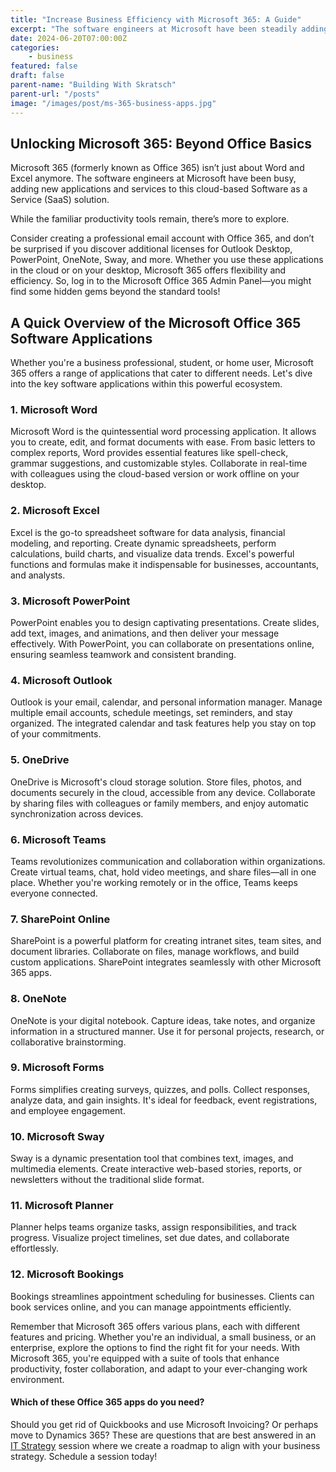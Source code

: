 ```yaml
---
title: "Increase Business Efficiency with Microsoft 365: A Guide"
excerpt: "The software engineers at Microsoft have been steadily adding new applications and services to Microsoft 365, formerly known Office 365. This Microsoft Cloud Software as a Service (Saas) solution provides businesses with familiar business productivity tools."
date: 2024-06-20T07:00:00Z
categories:
    - business
featured: false
draft: false
parent-name: "Building With Skratsch"
parent-url: "/posts"
image: "/images/post/ms-365-business-apps.jpg"
---
```


## Unlocking Microsoft 365: Beyond Office Basics

Microsoft 365 (formerly known as Office 365) isn’t just about Word and Excel anymore. The software engineers at Microsoft have been busy, adding new applications and services to this cloud-based Software as a Service (SaaS) solution.

While the familiar productivity tools remain, there’s more to explore. 

Consider creating a professional email account with Office 365, and don’t be surprised if you discover additional licenses for Outlook Desktop, PowerPoint, OneNote, Sway, and more. Whether you use these applications in the cloud or on your desktop, Microsoft 365 offers flexibility and efficiency. So, log in to the Microsoft Office 365 Admin Panel—you might find some hidden gems beyond the standard tools!

## A Quick Overview of the Microsoft Office 365 Software Applications

Whether you're a business professional, student, or home user, Microsoft 365 offers a range of applications that cater to different needs. Let's dive into the key software applications within this powerful ecosystem.

### 1. **Microsoft Word**
Microsoft Word is the quintessential word processing application. It allows you to create, edit, and format documents with ease. From basic letters to complex reports, Word provides essential features like spell-check, grammar suggestions, and customizable styles. Collaborate in real-time with colleagues using the cloud-based version or work offline on your desktop.

### 2. **Microsoft Excel**
Excel is the go-to spreadsheet software for data analysis, financial modeling, and reporting. Create dynamic spreadsheets, perform calculations, build charts, and visualize data trends. Excel's powerful functions and formulas make it indispensable for businesses, accountants, and analysts.

### 3. **Microsoft PowerPoint**
PowerPoint enables you to design captivating presentations. Create slides, add text, images, and animations, and then deliver your message effectively. With PowerPoint, you can collaborate on presentations online, ensuring seamless teamwork and consistent branding.

### 4. **Microsoft Outlook**
Outlook is your email, calendar, and personal information manager. Manage multiple email accounts, schedule meetings, set reminders, and stay organized. The integrated calendar and task features help you stay on top of your commitments.

### 5. **OneDrive**
OneDrive is Microsoft's cloud storage solution. Store files, photos, and documents securely in the cloud, accessible from any device. Collaborate by sharing files with colleagues or family members, and enjoy automatic synchronization across devices.

### 6. **Microsoft Teams**
Teams revolutionizes communication and collaboration within organizations. Create virtual teams, chat, hold video meetings, and share files—all in one place. Whether you're working remotely or in the office, Teams keeps everyone connected.

### 7. **SharePoint Online**
SharePoint is a powerful platform for creating intranet sites, team sites, and document libraries. Collaborate on files, manage workflows, and build custom applications. SharePoint integrates seamlessly with other Microsoft 365 apps.

### 8. **OneNote**
OneNote is your digital notebook. Capture ideas, take notes, and organize information in a structured manner. Use it for personal projects, research, or collaborative brainstorming.

### 9. **Microsoft Forms**
Forms simplifies creating surveys, quizzes, and polls. Collect responses, analyze data, and gain insights. It's ideal for feedback, event registrations, and employee engagement.

### 10. **Microsoft Sway**
Sway is a dynamic presentation tool that combines text, images, and multimedia elements. Create interactive web-based stories, reports, or newsletters without the traditional slide format.

### 11. **Microsoft Planner**
Planner helps teams organize tasks, assign responsibilities, and track progress. Visualize project timelines, set due dates, and collaborate effortlessly.

### 12. **Microsoft Bookings**
Bookings streamlines appointment scheduling for businesses. Clients can book services online, and you can manage appointments efficiently.

Remember that Microsoft 365 offers various plans, each with different features and pricing. Whether you're an individual, a small business, or an enterprise, explore the options to find the right fit for your needs. With Microsoft 365, you're equipped with a suite of tools that enhance productivity, foster collaboration, and adapt to your ever-changing work environment.

#### Which of these Office 365 apps do you need?

Should you get rid of Quickbooks and use Microsoft Invoicing? Or perhaps move to Dynamics 365? These are questions that are best answered in an [IT Strategy](/consulting/it-strategy) session where we create a roadmap to align with your business strategy. Schedule a session today!
